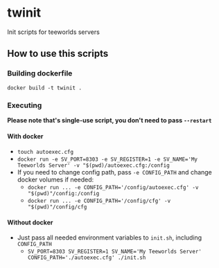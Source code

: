 # twinit
Init scripts for teeworlds servers

## How to use this scripts
### Building dockerfile
` docker build -t twinit . `

### Executing
**Please note that's single-use script, you don't need to pass `--restart`**
#### With docker
+ `touch autoexec.cfg `
+ `docker run -e SV_PORT=8303 -e SV_REGISTER=1 -e SV_NAME='My Teeworlds Server' -v "$(pwd)/autoexec.cfg:/config`
+ If you need to change config path, pass `-e CONFIG_PATH` and change docker volumes if needed:
  - `docker run ... -e CONFIG_PATH='/config/autoexec.cfg' -v "$(pwd)"/config:/config`
  - `docker run ... -e CONFIG_PATH='/config/cfg' -v "$(pwd)"/config/cfg`

#### Without docker
+ Just pass all needed environment variables to `init.sh`, including `CONFIG_PATH`
  - `SV_PORT=8303 SV_REGISTER=1 SV_NAME='My Teeworlds Server' CONFIG_PATH='./autoexec.cfg' ./init.sh`
